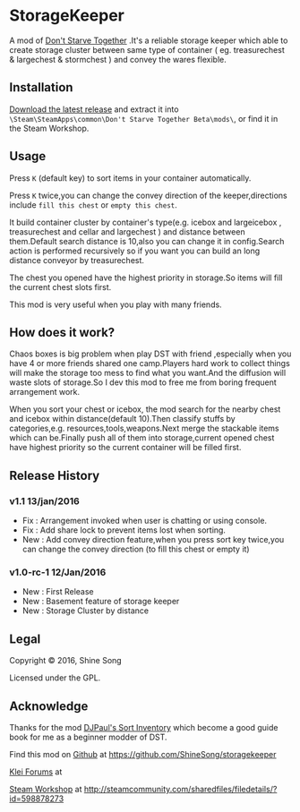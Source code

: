 # StorageKeeper
A mod of [Don't Starve Together](http://dontstarvetogether.com/) .It's a reliable storage keeper which able to create storage cluster between same type of container ( eg. treasurechest &amp; largechest &amp; stormchest ) and convey the wares flexible.
## Installation
[Download the latest release](https://github.com/ShineSong/storagekeeper/releases) and extract it into `\Steam\SteamApps\common\Don't Starve Together Beta\mods\`, or find it in the Steam Workshop.

## Usage
Press `K` (default key) to sort items in your container automatically.

Press `K` twice,you can change the convey direction of the keeper,directions include `fill this chest` or `empty this chest`.

It build container cluster by container's type(e.g. icebox and largeicebox , treasurechest and cellar and largechest ) and distance between them.Default search distance is 10,also you can change it in config.Search action is performed recursively so if you want you can build an long distance conveyor by treasurechest.

The chest you opened have the highest priority in storage.So items will fill the current chest slots first.

This mod is very useful when you play with many friends.
## How does it work?
Chaos boxes is big problem when play DST with friend ,especially when you have 4 or more friends shared one camp.Players hard work to collect things will make the storage too mess to find what you want.And the diffusion will waste slots of storage.So I dev this mod to free me from boring frequent arrangement work.

When you sort your chest or icebox, the mod search for the nearby chest and icebox within distance(default 10).Then classify stuffs by categories,e.g. resources,tools,weapons.Next merge the stackable items which can be.Finally push all of them into storage,current opened chest have highest priority so the current container will be filled first.

## Release History
### v1.1 13/jan/2016
- Fix : Arrangement invoked when user is chatting or using console.
- Fix : Add share lock to prevent items lost when sorting.
- New : Add convey direction feature,when you press sort key twice,you can change the convey direction (to fill this chest or empty it)

### v1.0-rc-1 12/Jan/2016
- New : First Release
- New : Basement feature of storage keeper
- New : Storage Cluster by distance

## Legal
Copyright © 2016, Shine Song

Licensed under the GPL.

## Acknowledge
Thanks for the mod [DJPaul's Sort Inventory](https://github.com/paulgibbs/DJPaul-Sort-Inventory) which become a good guide book for me as a beginner modder of DST.

Find this mod on [Github](https://github.com/ShineSong/storagekeeper) at https://github.com/ShineSong/storagekeeper

[Klei Forums](http://forums.kleientertainment.com/topic/62320-mod-releasestorage-keeper/) at

[Steam Workshop](http://steamcommunity.com/sharedfiles/filedetails/?id=598878273) at http://steamcommunity.com/sharedfiles/filedetails/?id=598878273

